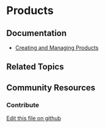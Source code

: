 # Products

## Documentation

* [Creating and Managing Products](https://learn.liferay.com/w/commerce/product-management/creating-and-managing-products)

## Related Topics

## Community Resources

### Contribute

[Edit this file on github](https://github.com/olafk/controlpanel-documentation-docs/blob/master/md/74en/com_liferay_commerce_product_definitions_web_internal_portlet_CPDefinitionsPortlet/media.md)
